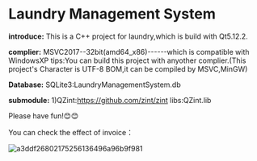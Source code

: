 # Laundry Management System
  **introduce:** This is a C++ project for laundry,which is build with Qt5.12.2.

  **complier:** MSVC2017--32bit(amd64_x86)------which is compatible with WindowsXP
  tips:You can build this project with anyother complier.(This project's Character is UTF-8 BOM,it can be compiled by MSVC,MinGW)

  **Database:** SQLite3:LaundryManagementSystem.db

  **submodule:** 1)QZint:https://github.com/zint/zint
  libs:QZint.lib

  Please have fun!😊😊





You can check the effect of invoice：

![a3ddf26802175256136496a96b9f981](https://github.com/user-attachments/assets/90b4c581-4227-4149-83fc-6b7cac64a686)
